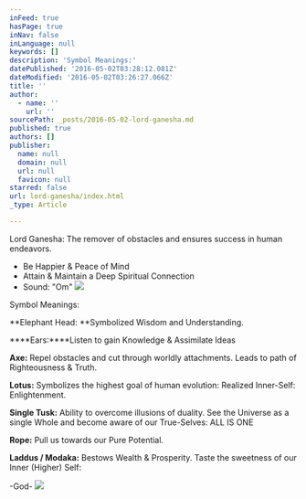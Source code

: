 ```yaml
---
inFeed: true
hasPage: true
inNav: false
inLanguage: null
keywords: []
description: 'Symbol Meanings:'
datePublished: '2016-05-02T03:28:12.081Z'
dateModified: '2016-05-02T03:26:27.066Z'
title: ''
author:
  - name: ''
    url: ''
sourcePath: _posts/2016-05-02-lord-ganesha.md
published: true
authors: []
publisher:
  name: null
  domain: null
  url: null
  favicon: null
starred: false
url: lord-ganesha/index.html
_type: Article

---
```

Lord Ganesha: The remover of obstacles and ensures success in human endeavors.

* Be Happier & Peace of Mind
* Attain & Maintain a Deep Spiritual Connection
* Sound: "Om"
![](https://the-grid-user-content.s3-us-west-2.amazonaws.com/4fd17534-ec22-40c0-a54e-32b16e2437cd.jpg)

Symbol Meanings:

**Elephant Head: **Symbolized Wisdom and Understanding. 

****Ears:****Listen to gain Knowledge & Assimilate Ideas

**Axe:** Repel obstacles and cut through worldly attachments. Leads to path of Righteousness & Truth.

**Lotus:** Symbolizes the highest goal of human evolution: Realized Inner-Self: Enlightenment. 

**Single Tusk:** Ability to overcome illusions of duality. See the Universe as a single Whole and become aware of our True-Selves: ALL IS ONE

**Rope:** Pull us towards our Pure Potential.

**Laddus / Modaka:** Bestows Wealth & Prosperity. Taste the sweetness of our Inner (Higher) Self: 

-God-
![](https://s3-us-west-2.amazonaws.com/the-grid-img/p/5869290308eaf247bdf9c2cf44264cd93200e224.jpg)